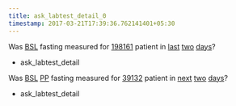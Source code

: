 ```yaml
---
title: ask_labtest_detail_0
timestamp: 2017-03-21T17:39:36.762141401+05:30
---
```


Was [BSL](labtest_name) fasting measured for [198161](number/patient_id) patient in [last](is_prev_next) [two](count) [days](is_years_months_days_hours_minutes)?
* ask_labtest_detail


Was [BSL](labtest_name) [PP](labtest_name) fasting measured for [39132](number/patient_id) patient in [next](is_prev_next) [two](count) [days](is_years_months_days_hours_minutes)?
* ask_labtest_detail
